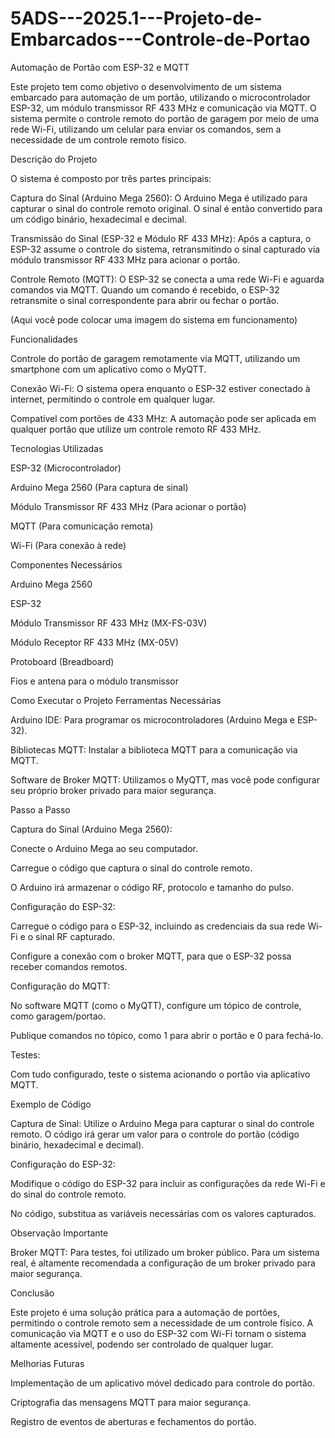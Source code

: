 # 5ADS---2025.1---Projeto-de-Embarcados---Controle-de-Portao


Automação de Portão com ESP-32 e MQTT

Este projeto tem como objetivo o desenvolvimento de um sistema embarcado para automação de um portão, utilizando o microcontrolador ESP-32, um módulo transmissor RF 433 MHz e comunicação via MQTT. O sistema permite o controle remoto do portão de garagem por meio de uma rede Wi-Fi, utilizando um celular para enviar os comandos, sem a necessidade de um controle remoto físico.

Descrição do Projeto

O sistema é composto por três partes principais:

Captura do Sinal (Arduino Mega 2560): O Arduino Mega é utilizado para capturar o sinal do controle remoto original. O sinal é então convertido para um código binário, hexadecimal e decimal.

Transmissão do Sinal (ESP-32 e Módulo RF 433 MHz): Após a captura, o ESP-32 assume o controle do sistema, retransmitindo o sinal capturado via módulo transmissor RF 433 MHz para acionar o portão.

Controle Remoto (MQTT): O ESP-32 se conecta a uma rede Wi-Fi e aguarda comandos via MQTT. Quando um comando é recebido, o ESP-32 retransmite o sinal correspondente para abrir ou fechar o portão.

(Aqui você pode colocar uma imagem do sistema em funcionamento)

Funcionalidades

Controle do portão de garagem remotamente via MQTT, utilizando um smartphone com um aplicativo como o MyQTT.

Conexão Wi-Fi: O sistema opera enquanto o ESP-32 estiver conectado à internet, permitindo o controle em qualquer lugar.

Compatível com portões de 433 MHz: A automação pode ser aplicada em qualquer portão que utilize um controle remoto RF 433 MHz.

Tecnologias Utilizadas

ESP-32 (Microcontrolador)

Arduino Mega 2560 (Para captura de sinal)

Módulo Transmissor RF 433 MHz (Para acionar o portão)

MQTT (Para comunicação remota)

Wi-Fi (Para conexão à rede)

Componentes Necessários

Arduino Mega 2560

ESP-32

Módulo Transmissor RF 433 MHz (MX-FS-03V)

Módulo Receptor RF 433 MHz (MX-05V)

Protoboard (Breadboard)

Fios e antena para o módulo transmissor

Como Executar o Projeto
Ferramentas Necessárias

Arduino IDE: Para programar os microcontroladores (Arduino Mega e ESP-32).

Bibliotecas MQTT: Instalar a biblioteca MQTT para a comunicação via MQTT.

Software de Broker MQTT: Utilizamos o MyQTT, mas você pode configurar seu próprio broker privado para maior segurança.

Passo a Passo

Captura do Sinal (Arduino Mega 2560):

Conecte o Arduino Mega ao seu computador.

Carregue o código que captura o sinal do controle remoto.

O Arduino irá armazenar o código RF, protocolo e tamanho do pulso.

Configuração do ESP-32:

Carregue o código para o ESP-32, incluindo as credenciais da sua rede Wi-Fi e o sinal RF capturado.

Configure a conexão com o broker MQTT, para que o ESP-32 possa receber comandos remotos.

Configuração do MQTT:

No software MQTT (como o MyQTT), configure um tópico de controle, como garagem/portao.

Publique comandos no tópico, como 1 para abrir o portão e 0 para fechá-lo.

Testes:

Com tudo configurado, teste o sistema acionando o portão via aplicativo MQTT.

Exemplo de Código

Captura de Sinal: Utilize o Arduino Mega para capturar o sinal do controle remoto. O código irá gerar um valor para o controle do portão (código binário, hexadecimal e decimal).

Configuração do ESP-32:

Modifique o código do ESP-32 para incluir as configurações da rede Wi-Fi e do sinal do controle remoto.

No código, substitua as variáveis necessárias com os valores capturados.

Observação Importante

Broker MQTT: Para testes, foi utilizado um broker público. Para um sistema real, é altamente recomendada a configuração de um broker privado para maior segurança.

Conclusão

Este projeto é uma solução prática para a automação de portões, permitindo o controle remoto sem a necessidade de um controle físico. A comunicação via MQTT e o uso do ESP-32 com Wi-Fi tornam o sistema altamente acessível, podendo ser controlado de qualquer lugar.

Melhorias Futuras

Implementação de um aplicativo móvel dedicado para controle do portão.

Criptografia das mensagens MQTT para maior segurança.

Registro de eventos de aberturas e fechamentos do portão.
